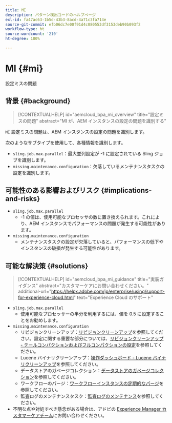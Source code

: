 ```yaml
---
title: MI
description: パターン検出コードのヘルプページ
exl-id: fa47ac63-1b5d-43b3-8acd-4a71c3fa714e
source-git-commit: efb06dc7e00f91d4c080553df3153deb90b093f2
workflow-type: ht
source-wordcount: '210'
ht-degree: 100%

---
```


# MI {#mi}

設定ミスの問題

## 背景 {#background}

>[!CONTEXTUALHELP]
>id="aemcloud_bpa_mi_overview"
>title="設定ミスの問題"
>abstract="MI が、AEM インスタンスの設定の問題を識別する"

`MI` 設定ミスの問題は、AEM インスタンスの設定の問題を識別します。

次のようなサブタイプを使用して、各種情報を識別します。

* `sling.job.max.parallel`：最大並列設定が -1 に設定されている Sling ジョブを識別します。
* `missing.maintenance.configuration`：欠落しているメンテナンスタスクの設定を識別します。

## 可能性のある影響およびリスク {#implications-and-risks}

* `sling.job.max.parallel`
   * -1 の値は、使用可能なプロセッサの数に置き換えられます。これにより、AEM インスタンスでパフォーマンスの問題が発生する可能性があります。
* `missing.maintenance.configuration`
   * メンテナンスタスクの設定が欠落していると、パフォーマンスの低下やインスタンスの破損が発生する可能性があります。

## 可能な解決策 {#solutions}

>[!CONTEXTUALHELP]
>id="aemcloud_bpa_mi_guidance"
>title="実装ガイダンス"
>abstract="カスタマーケアにお問い合わせください。"
>additional-url="https://helpx.adobe.com/jp/enterprise/using/support-for-experience-cloud.html" text="Experience Cloud のサポート"

* `sling.job.max.parallel`
   * 使用可能なプロセッサーの半分を利用するには、値を 0.5 に設定することをお勧めします。
* `missing.maintenance.configuration`
   * リビジョンクリーンアップ：[リビジョンクリーンアップ](https://experienceleague.adobe.com/docs/experience-manager-65/deploying/deploying/revision-cleanup.html?lang=ja)を参照してください。設定に関する重要な部分については、[リビジョンクリーンアップ - テールコンパクションおよびフルコンパクションの設定](https://experienceleague.adobe.com/docs/experience-manager-65/deploying/deploying/revision-cleanup.html?lang=ja#how-to-configure-full-and-tail-compaction)を参照してください。
   * Lucene バイナリクリーンアップ：[操作ダッシュボード - Lucene バイナリクリーンアップ](https://experienceleague.adobe.com/docs/experience-manager-65/administering/operations/operations-dashboard.html?lang=ja#lucene-binaries-cleanup)を参照してください。
   * データストアのガベージコレクション：[データストアのガベージコレクション](https://experienceleague.adobe.com/docs/experience-manager-65/administering/operations/data-store-garbage-collection.html?lang=ja)を参照してください。
   * ワークフローのパージ：[ワークフローインスタンスの定期的なパージ](https://experienceleague.adobe.com/docs/experience-manager-65/administering/operations/workflows-administering.html#regular-purging-of-workflow-instances?lang=ja)を参照してください。
   * 監査ログのメンテナンスタスク：[監査ログのメンテナンス](https://experienceleague.adobe.com/docs/experience-manager-65/administering/operations/operations-audit-log.html?lang=ja)を参照してください。
* 不明な点や対処すべき懸念がある場合は、アドビの [Experience Manager カスタマーケアチーム](https://helpx.adobe.com/jp/enterprise/using/support-for-experience-cloud.html)にお問い合わせください。
